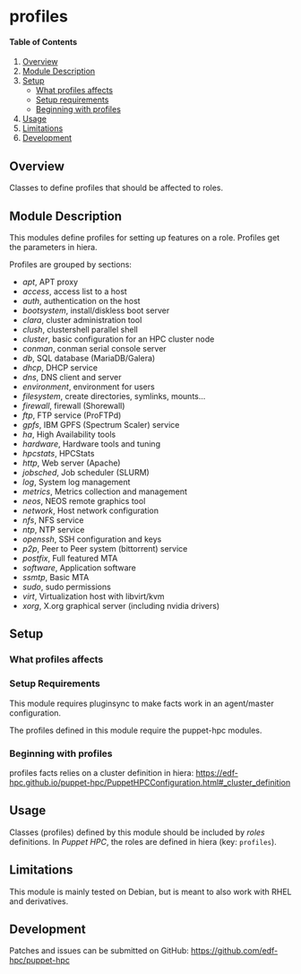 # profiles

#### Table of Contents

1. [Overview](#overview)
2. [Module Description](#module-description)
3. [Setup](#setup)
    * [What profiles affects](#what-profiles-affects)
    * [Setup requirements](#setup-requirements)
    * [Beginning with profiles](#beginning-with-profiles)
4. [Usage](#usage)
5. [Limitations](#limitations)
6. [Development](#development)

## Overview

Classes to define profiles that should be affected to roles.

## Module Description

This modules define profiles for setting up features on a role. Profiles get
the parameters in hiera.

Profiles are grouped by sections:

* *apt*, APT proxy
* *access*, access list to a host
* *auth*, authentication on the host
* *bootsystem*, install/diskless boot server
* *clara*, cluster administration tool
* *clush*, clustershell parallel shell
* *cluster*, basic configuration for an HPC cluster node
* *conman*, conman serial console server
* *db*, SQL database (MariaDB/Galera)
* *dhcp*, DHCP service
* *dns*, DNS client and server
* *environment*, environment for users
* *filesystem*, create directories, symlinks, mounts...
* *firewall*, firewall (Shorewall)
* *ftp*, FTP service (ProFTPd)
* *gpfs*, IBM GPFS (Spectrum Scaler) service
* *ha*, High Availability tools
* *hardware*, Hardware tools and tuning
* *hpcstats*, HPCStats
* *http*, Web server (Apache)
* *jobsched*, Job scheduler (SLURM)
* *log*, System log management
* *metrics*, Metrics collection and management
* *neos*, NEOS remote graphics tool
* *network*, Host network configuration
* *nfs*, NFS service
* *ntp*, NTP service
* *openssh*, SSH configuration and keys
* *p2p*, Peer to Peer system (bittorrent) service
* *postfix*, Full featured MTA
* *software*, Application software
* *ssmtp*, Basic MTA
* *sudo*, sudo permissions
* *virt*, Virtualization host with libvirt/kvm
* *xorg*, X.org graphical server (including nvidia drivers)

## Setup

### What profiles affects


### Setup Requirements

This module requires pluginsync to make facts work in an agent/master
configuration. 

The profiles defined in this module require the puppet-hpc modules.

### Beginning with profiles

profiles facts relies on a cluster definition in hiera:
https://edf-hpc.github.io/puppet-hpc/PuppetHPCConfiguration.html#_cluster_definition

## Usage

Classes (profiles) defined by this module should be included by *roles*
definitions. In *Puppet HPC*, the roles are defined in hiera (key: `profiles`).

## Limitations

This module is mainly tested on Debian, but is meant to also work with RHEL and
derivatives.

## Development

Patches and issues can be submitted on GitHub:
https://github.com/edf-hpc/puppet-hpc

